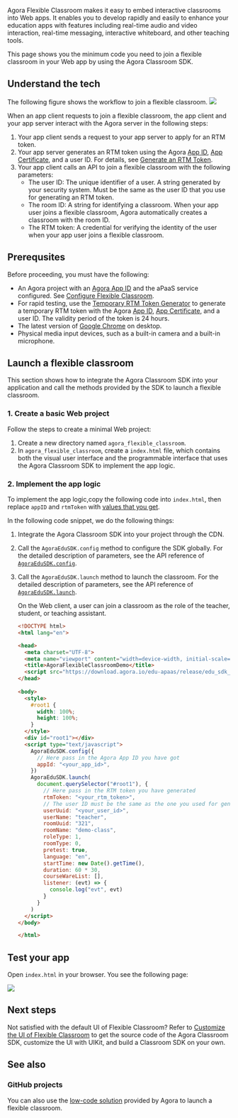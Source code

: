 Agora Flexible Classroom makes it easy to embed interactive classrooms into Web apps. It enables you to develop rapidly and easily to enhance your education apps with features including real-time audio and video interaction, real-time messaging, interactive whiteboard, and other teaching tools.

This page shows you the minimum code you need to join a flexible classroom in your Web app by using the  Agora Classroom SDK.

## Understand the tech

The following figure shows the workflow to join a flexible classroom.
![](https://web-cdn.agora.io/docs-files/1623309158910)

When an app client requests to join a flexible classroom, the app client and your app server interact with the Agora server in the following steps:

1. Your app client sends a request to your app server to apply for an RTM token.
2. Your app server generates an RTM token using the Agora [App ID](./Agora%20Platform/get_appid_token?platform=All%20Platforms#get-the-app-id), [App Certificate](./Agora%20Platform/get_appid_token?platform=All%20Platforms#get-the-app-certificate), and a user ID. For details, see [Generate an RTM Token](https://docs.agora.io/en/Real-time-Messaging/token_server_rtm).
3. Your app client calls an API to join a flexible classroom with the following parameters:
   - The user ID: The unique identifier of a user. A string generated by your security system. Must be the same as the user ID that you use for generating an RTM token.
   - The room ID: A string for identifying a classroom. When your app user joins a flexible classroom, Agora automatically creates a classroom with the room ID.
   - The RTM token: A credential for verifying the identity of the user when your app user joins a flexible classroom. 

## Prerequsites

Before proceeding, you must have the following:

- An Agora project with an [Agora App ID](./Agora%20Platform/get_appid_token?platform=All%20Platforms#get-the-app-id) and the aPaaS service configured. See [Configure Flexible Classroom](./agora_class_prep).
- For rapid testing, use the [Temporary RTM Token Generator](https://webdemo.agora.io/token-builder/) to generate a temporary RTM token with the Agora [App ID](./Agora%20Platform/get_appid_token?platform=All%20Platforms#get-the-app-id), [App Certificate](./Agora%20Platform/get_appid_token?platform=All%20Platforms#get-the-app-certificate), and a user ID. The validity period of the token is 24 hours.
- The latest version of [Google Chrome](https://www.google.cn/chrome/) on desktop.
- Physical media input devices, such as a built-in camera and a built-in microphone.

## Launch a flexible classroom

This section shows how to integrate the Agora Classroom SDK into your application and call the methods provided by the SDK to launch a flexible classroom.

### 1. Create a basic Web project

Follow the steps to create a minimal Web project:

1. Create a new directory named `agora_flexible_classroom`.
2. In `agora_flexible_classroom`, create a `index.html` file, which contains both the visual user interface and the programmable interface that uses the Agora Classroom SDK to implement the app logic.

### 2. Implement the app logic

To implement the app logic,copy the following code into `index.html`, then replace `appID` and `rtmToken` with [values that you get](#prerequsites).

In the following code snippet, we do the following things:

1. Integrate the Agora Classroom SDK into your project through the CDN.

2. Call the `AgoraEduSDK.config` method to configure the SDK globally. For the detailed description of parameters, see the API reference of [ `AgoraEduSDK.config`](./agora_class_api_ref_web?platform=Web#config).

3. Call the `AgoraEduSDK.launch` method to launch the classroom. For the detailed description of parameters, see the API reference of [`AgoraEduSDK.launch`](./agora_class_api_ref_web?platform=Web#launch).

   <div class="alert note">On the Web client, a user can join a classroom as the role of the teacher, student, or teaching assistant.</div>
   
   ```html
   <!DOCTYPE html>
   <html lang="en">
   
   <head>
     <meta charset="UTF-8">
     <meta name="viewport" content="width=device-width, initial-scale=1">
     <title>AgoraFlexibleClassroomDemo</title>
     <script src="https://download.agora.io/edu-apaas/release/edu_sdk_1.1.0.1_ga.js"></script>
   </head>
    
   <body>
     <style>
       #root1 {
         width: 100%;
         height: 100%;
       }
     </style>
     <div id="root1"></div>
     <script type="text/javascript">
       AgoraEduSDK.config({
         // Here pass in the Agora App ID you have got
         appId: "<your_app_id>",
       })
       AgoraEduSDK.launch(
         document.querySelector("#root1"), {
           // Here pass in the RTM token you have generated
           rtmToken: "<your_rtm_token>",
           // The user ID must be the same as the one you used for generating the RTM token
           userUuid: "<your_user_id>",
           userName: "teacher",
           roomUuid: "321",
           roomName: "demo-class",
           roleType: 1,
           roomType: 0,
           pretest: true,
           language: "en",
           startTime: new Date().getTime(),
           duration: 60 * 30,
           courseWareList: [],
           listener: (evt) => {
             console.log("evt", evt)
           }
         }
       )
     </script>
   </body>
   
   </html>
   ```

## Test your app

Open `index.html` in your browser. You see the following page:

![](https://web-cdn.agora.io/docs-files/1621308595366)

## Next steps

Not satisfied with the default UI of Flexible Classroom? Refer to [Customize the UI of Flexible Classroom](./agora_class_custom_ui_web?platform=Web) to get the source code of the Agora Classroom SDK, customize the UI with UIKit, and build a Classroom SDK on your own.

## See also

### GitHub projects

You can also use the [low-code solution](https://github.com/AgoraIO-Community/CloudClass-Desktop/tree/release/apaas-1.1.0.1-ga) provided by Agora to launch a flexible classroom.
